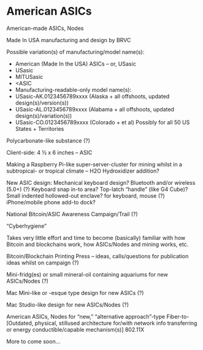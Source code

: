 # American ASICs

American-made ASICs, Nodes

Made In USA manufacturing and design by BRVC

Possible variation(s) of manufacturing/model name(s):
- American (Made In the USA) ASICs – or, USasic
- USasic
- MITUSasic
- <ASIC
- Manufacturing-readable-only model name(s):
- USasic-AK.0123456789xxxx (Alaska + all offshoots, updated design(s)/version(s))
- USasic-AL.0123456789xxxx (Alabama + all offshoots, updated design(s)/variation(s))
- USasic-CO.0123456789xxxx (Colorado + et al)
Possibly for all 50 US States + Territories

Polycarbonate-like substance (?)

Client-side: 4 ½ x 6 inches – ASIC

Making a Raspberry Pi-like super-server-cluster for mining whilst in a subtropical- or tropical climate – H2O Hydroxidizer addition?

New ASIC design: Mechanical keyboard design? Bluetooth and/or wireless (5.0+) (?) Keyboard snap in-to area? Top-latch “handle” (like G4 Cube)? Small indented hollowed-out enclave? for keyboard, mouse (?) iPhone/mobile phone add-to dock?

National Bitcoin/ASIC Awareness Campaign/Trail (?)

“Cyberhygiene”

Takes very little effort and time to become (basically) familiar with how Bitcoin and blockchains work, how ASICs/Nodes and mining works, etc.

Bitcoin/Blockchain Printing Press – ideas, calls/questions for publication ideas whilst on campaign (?)

Mini-fridg(es) or small mineral-oil containing aquariums for new ASICs/Nodes (?)

Mac Mini-like or -esque type design for new ASICs (?)

Mac Studio-like design for new ASICs/Nodes (?)

American ASICs, Nodes for “new,” “alternative approach”-type Fiber-to-[Outdated, physical, stillused architecture for/with network info transferring or energy conductible/capable mechanism(s)] 802.11X

More to come soon...
